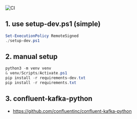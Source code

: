 ![CI](../../workflows/CI/badge.svg)

## 1. use setup-dev.ps1 (simple)
```powershell
Set-ExecutionPolicy RemoteSigned
./setup-dev.ps1
```

## 2. manual setup
```powershell
python3 -m venv venv
& venv/Scripts/Activate.ps1
pip install -r requirements-dev.txt
pip install -r requirements.txt
```

## 3. confluent-kafka-python
- https://github.com/confluentinc/confluent-kafka-python
